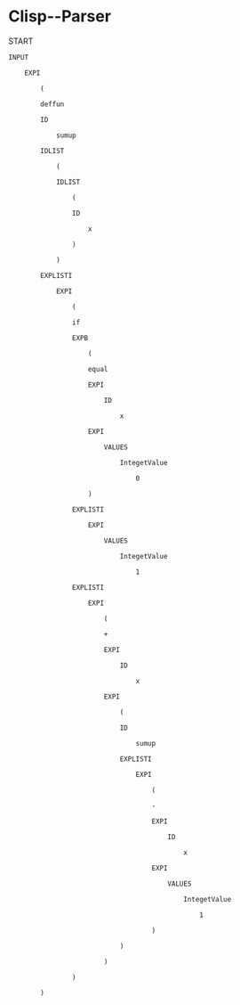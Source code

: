 # Clisp--Parser




START

	INPUT
	
		EXPI
		
			(
			
			deffun
			
			ID
			
				sumup
				
			IDLIST
			
				(
				
				IDLIST
				
					(
					
					ID
					
						x
						
					)
					
				)
				
			EXPLISTI
			
				EXPI
				
					(
					
					if
					
					EXPB
					
						(
						
						equal
						
						EXPI
						
							ID
							
								x
								
						EXPI
						
							VALUES
							
								IntegetValue
								
									0
									
						)
						
					EXPLISTI
					
						EXPI
						
							VALUES
							
								IntegetValue
								
									1
									
					EXPLISTI
					
						EXPI
						
							(
							
							+
							
							EXPI
							
								ID
								
									x
									
							EXPI
							
								(
								
								ID
								
									sumup
									
								EXPLISTI
								
									EXPI
									
										(
										
										-
										
										EXPI
										
											ID
											
												x
												
										EXPI
										
											VALUES
											
												IntegetValue
												
													1
													
										)
										
								)
								
							)
							
					)
					
			)
			
